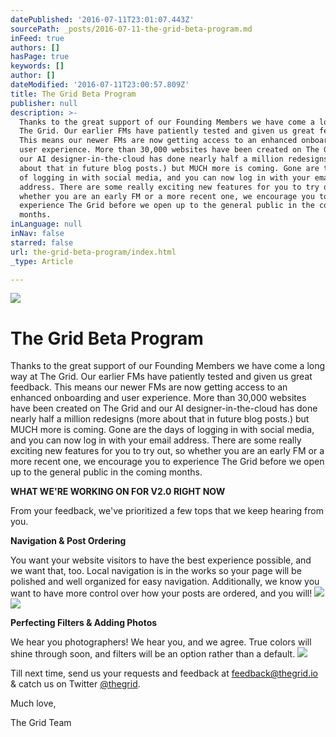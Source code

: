 ```yaml
---
datePublished: '2016-07-11T23:01:07.443Z'
sourcePath: _posts/2016-07-11-the-grid-beta-program.md
inFeed: true
authors: []
hasPage: true
keywords: []
author: []
dateModified: '2016-07-11T23:00:57.809Z'
title: The Grid Beta Program
publisher: null
description: >-
  Thanks to the great support of our Founding Members we have come a long way at
  The Grid. Our earlier FMs have patiently tested and given us great feedback.
  This means our newer FMs are now getting access to an enhanced onboarding and
  user experience. More than 30,000 websites have been created on The Grid and
  our AI designer-in-the-cloud has done nearly half a million redesigns (more
  about that in future blog posts.) but MUCH more is coming. Gone are the days
  of logging in with social media, and you can now log in with your email
  address. There are some really exciting new features for you to try out, so
  whether you are an early FM or a more recent one, we encourage you to
  experience The Grid before we open up to the general public in the coming
  months.
inLanguage: null
inNav: false
starred: false
url: the-grid-beta-program/index.html
_type: Article

---
```

![](https://the-grid-user-content.s3-us-west-2.amazonaws.com/54b97116-22e2-4a1a-9daf-97ed3af0c632.png)

# **The Grid Beta Program**

Thanks to the great support of our Founding Members we have come a long way at The Grid. Our earlier FMs have patiently tested and given us great feedback. This means our newer FMs are now getting access to an enhanced onboarding and user experience. More than 30,000 websites have been created on The Grid and our AI designer-in-the-cloud has done nearly half a million redesigns (more about that in future blog posts.) but MUCH more is coming. Gone are the days of logging in with social media, and you can now log in with your email address. There are some really exciting new features for you to try out, so whether you are an early FM or a more recent one, we encourage you to experience The Grid before we open up to the general public in the coming months.

**WHAT WE'RE WORKING ON FOR V2.0 RIGHT NOW**

From your feedback, we've prioritized a few tops that we keep hearing from you.

**Navigation & Post Ordering**

You want your website visitors to have the best experience possible, and we want that, too. Local navigation is in the works so your page will be polished and well organized for easy navigation. Additionally, we know you want to have more control over how your posts are ordered, and you will!
![](https://the-grid-user-content.s3-us-west-2.amazonaws.com/8cd0a184-09c7-4a8a-8fc8-7b2c6f862b94.gif)
![](https://the-grid-user-content.s3-us-west-2.amazonaws.com/88127147-59fb-4c4a-ac20-d20343ee1671.gif)

**Perfecting Filters & Adding Photos**

We hear you photographers! We hear you, and we agree. True colors will shine through soon, and filters will be an option rather than a default.
![](https://imgflo.herokuapp.com/graph/vahj1ThiexotieMo/6090188009c9c05ea942bac8ec4741de/croprotate.png?cropheight=1246&cropwidth=2473&degrees=0&input=https%3A%2F%2Fthe-grid-user-content.s3-us-west-2.amazonaws.com%2F4ed99bfe-e9f5-45cd-913a-60ee13d07340.png&x=0&y=12)

Till next time, send us your requests and feedback at [feedback@thegrid.io][0] & catch us on Twitter [@thegrid][1].

Much love,

The Grid Team

[0]: mailto:feedback@thegrid.io
[1]: https://twitter.com/thegrid